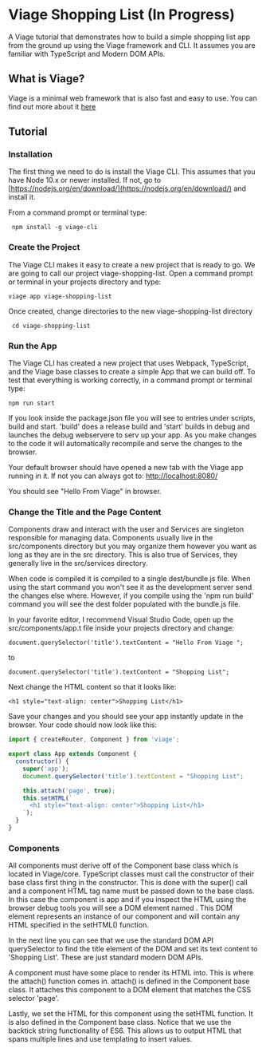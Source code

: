 # Viage Shopping List (In Progress)
A Viage tutorial that demonstrates how to build a simple shopping list app from the ground up using the Viage framework and CLI. It assumes you are familiar with TypeScript and Modern DOM APIs.

## What is Viage?
Viage is a minimal web framework that is also fast and easy to use. You can find out more about it [here](https://github.com/schlotg/viage)

## Tutorial

### Installation
The first thing we need to do is install the Viage CLI. This assumes that you have Node 10.x or newer installed. If not, go to
[https://nodejs.org/en/download/](https://nodejs.org/en/download/) and install it.

From a command prompt or terminal type:

``` npm install -g viage-cli```


### Create the Project
The Viage CLI makes it easy to create a new project that is ready to go. We are going to call our project viage-shopping-list. Open a command prompt or terminal in your projects directory and type:

``` viage app viage-shopping-list ```

Once created, change directories to the new viage-shopping-list directory

``` cd viage-shopping-list```

### Run the App
The Viage CLI has created a new project that uses Webpack, TypeScript, and the Viage base classes to create a simple App that we can build off. To test that everything is working correctly, in a command prompt or terminal type:

```npm run start```

If you look inside the package.json file you will see to entries under scripts, build and start. 'build' does a release build and 'start' builds in debug and launches the debug webservere to serv up your app. As you make changes to the code it will automatically recompile and serve the changes to the browser.

Your default browser should have opened a new tab with the Viage app running in it. If not you can always got to: [http://localhost:8080/](http://localhost:8080/)

You should see "Hello From Viage" in browser.

### Change the Title and the Page Content
Components draw and interact with the user and Services are singleton responsible for managing data. Components usually live in the src/components directory but you may organize them however you want as long as they are in the src directory. This is also true of Services, they generally live in the src/services directory.

When code is compiled it is compiled to a single dest/bundle.js file. When using the start command you won't see it as the development server send the changes else where. However, if you compile using the 'npm run build' command you will see the dest folder populated with the bundle.js file.

In your favorite editor, I recommend Visual Studio Code, open up the src/components/app.t file inside your projects directory and change:

```document.querySelector('title').textContent = "Hello From Viage ";```

to

```document.querySelector('title').textContent = "Shopping List";```

Next change the HTML content so that it looks like:

``` <h1 style="text-align: center">Shopping List</h1> ```

Save your changes and you should see your app instantly update in the browser. Your code should now look like this:

```Javascript
import { createRouter, Component } from 'viage';

export class App extends Component {
  constructor() {
    super('app');
    document.querySelector('title').textContent = "Shopping List";

    this.attach('page', true);
    this.setHTML(`
      <h1 style="text-align: center">Shopping List</h1>
    `);
  }
}
```

### Components
All components must derive off of the Component base class which is located in Viage/core. TypeScript classes must call the constructor of their base class first thing in the constructor. This is done with the super() call and a component HTML tag name must be passed down to the base class. In this case the component is app and if you inspect the HTML using the browser debug tools you will see a DOM element named <app>. This DOM element represents an instance of our component and will contain any HTML specified in the setHTML() function.

In the next line you can see that we use the standard DOM API querySelector to find the title element of the DOM and set its text content to 'Shopping List'. These are just standard modern DOM APIs.

A component must have some place to render its HTML into. This is where the attach() function comes in. attach() is defined in the Component base class. It attaches this component to a DOM element that matches the CSS selector 'page'.

Lastly, we set the HTML for this component using the setHTML function. It is also defined in the Component base class. Notice that we use the backtick string functionality of ES6. This allows us to output HTML that spans multiple lines and use templating to insert values.





